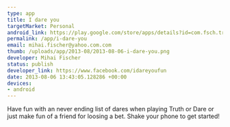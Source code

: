 ```yaml
--- 
type: app
title: I dare you
targetMarket: Personal
android_link: https://play.google.com/store/apps/details?id=com.fsch.truthordare
permalink: /app/i-dare-you
email: mihai.fischer@yahoo.com.com
thumb: /uploads/app/2013-08/2013-08-06-i-dare-you.png
developer: Mihai Fischer
status: publish
developer_link: https://www.facebook.com/idareyoufun
date: 2013-08-06 13:43:05.128286 +00:00
devices: 
- android
---
```


Have fun with an never ending list of dares when playing Truth or Dare or just make fun of a friend for loosing a bet. Shake your phone to get started!
